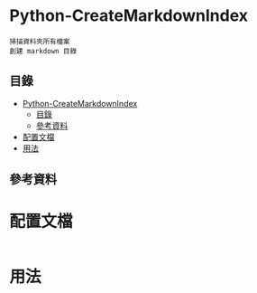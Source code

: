 # Python-CreateMarkdownIndex

```
掃描資料夾所有檔案
創建 markdown 目錄
```

## 目錄

- [Python-CreateMarkdownIndex](#python-createmarkdownindex)
	- [目錄](#目錄)
	- [參考資料](#參考資料)
- [配置文檔](#配置文檔)
- [用法](#用法)

## 參考資料

[]()

# 配置文檔

```
```

# 用法

```
```
